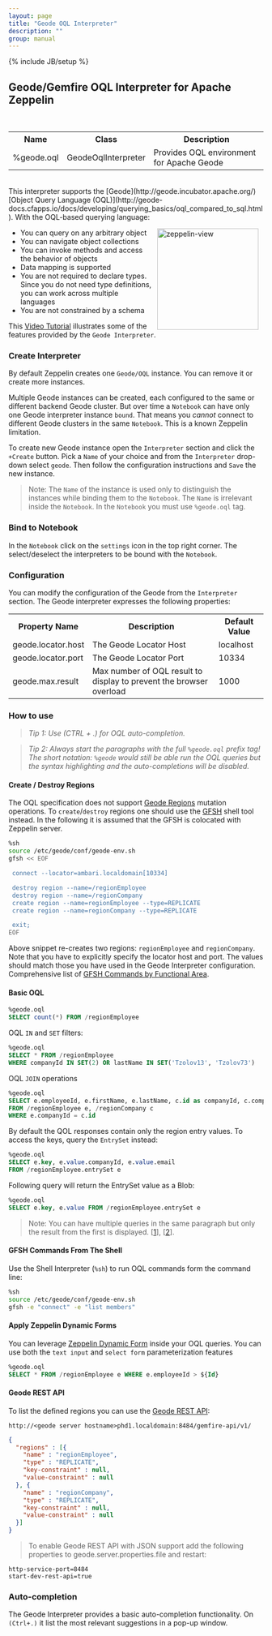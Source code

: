 ```yaml
---
layout: page
title: "Geode OQL Interpreter"
description: ""
group: manual
---
```

{% include JB/setup %}


## Geode/Gemfire OQL Interpreter for Apache Zeppelin

<br/>
<table class="table-configuration">
  <tr>
    <th>Name</th>
    <th>Class</th>
    <th>Description</th>
  </tr>
  <tr>
    <td>%geode.oql</td>
    <td>GeodeOqlInterpreter</td>
    <td>Provides OQL environment for Apache Geode</td>
  </tr>
</table>

<br/>
This interpreter supports the [Geode](http://geode.incubator.apache.org/) [Object Query Language (OQL)](http://geode-docs.cfapps.io/docs/developing/querying_basics/oql_compared_to_sql.html).  With the OQL-based querying language:

[<img align="right" src="http://img.youtube.com/vi/zvzzA9GXu3Q/3.jpg" alt="zeppelin-view" hspace="10" width="200"></img>](https://www.youtube.com/watch?v=zvzzA9GXu3Q)

* You can query on any arbitrary object
* You can navigate object collections
* You can invoke methods and access the behavior of objects
* Data mapping is supported
* You are not required to declare types. Since you do not need type definitions, you can work across multiple languages
* You are not constrained by a schema

This [Video Tutorial](https://www.youtube.com/watch?v=zvzzA9GXu3Q) illustrates some of the features provided by the `Geode Interpreter`.

### Create Interpreter

By default Zeppelin creates one `Geode/OQL` instance. You can remove it or create more instances.

Multiple Geode instances can be created, each configured to the same or different backend Geode cluster. But over time a  `Notebook` can have only one Geode interpreter instance `bound`. That means you _cannot_ connect to different Geode clusters in the same `Notebook`. This is a known Zeppelin limitation.

To create new Geode instance open the `Interpreter` section and click the `+Create` button. Pick a `Name` of your choice and from the `Interpreter` drop-down select `geode`.  Then follow the configuration instructions and `Save` the new instance.

> Note: The `Name` of the instance is used only to distinguish the instances while binding them to the `Notebook`. The `Name` is irrelevant inside the `Notebook`. In the `Notebook` you must use `%geode.oql` tag.

### Bind to Notebook
In the `Notebook` click on the `settings` icon in the top right corner. The select/deselect the interpreters to be bound with the `Notebook`.

### Configuration
You can modify the configuration of the Geode from the `Interpreter` section.  The Geode interpreter expresses the following properties:


 <table class="table-configuration">
   <tr>
     <th>Property Name</th>
     <th>Description</th>
     <th>Default Value</th>
   </tr>
   <tr>
     <td>geode.locator.host</td>
     <td>The Geode Locator Host</td>
     <td>localhost</td>
   </tr>
   <tr>
     <td>geode.locator.port</td>
     <td>The Geode Locator Port</td>
     <td>10334</td>
   </tr>
   <tr>
     <td>geode.max.result</td>
     <td>Max number of OQL result to display to prevent the browser overload</td>
     <td>1000</td>
   </tr>
 </table>

### How to use

> *Tip 1: Use (CTRL + .) for OQL auto-completion.*

> *Tip 2: Always start the paragraphs with the full `%geode.oql` prefix tag! The short notation: `%geode` would still be able run the OQL queries but the syntax highlighting and the auto-completions will be disabled.*

#### Create / Destroy Regions

The OQL specification does not support  [Geode Regions](https://cwiki.apache.org/confluence/display/GEODE/Index#Index-MainConceptsandComponents) mutation operations. To `create`/`destroy` regions one should use the [GFSH](http://geode-docs.cfapps.io/docs/tools_modules/gfsh/chapter_overview.html) shell tool instead. In the following it is assumed that the GFSH is colocated with Zeppelin server.

```bash
%sh
source /etc/geode/conf/geode-env.sh
gfsh << EOF

 connect --locator=ambari.localdomain[10334]

 destroy region --name=/regionEmployee
 destroy region --name=/regionCompany
 create region --name=regionEmployee --type=REPLICATE
 create region --name=regionCompany --type=REPLICATE

 exit;
EOF
```

Above snippet re-creates two regions: `regionEmployee` and `regionCompany`. Note that you have to explicitly specify the locator host and port. The values should match those you have used in the Geode Interpreter configuration. Comprehensive list of [GFSH Commands by Functional Area](http://geode-docs.cfapps.io/docs/tools_modules/gfsh/gfsh_quick_reference.html).

#### Basic OQL  


```sql
%geode.oql
SELECT count(*) FROM /regionEmployee
```

OQL `IN` and `SET` filters:

```sql
%geode.oql
SELECT * FROM /regionEmployee
WHERE companyId IN SET(2) OR lastName IN SET('Tzolov13', 'Tzolov73')
```

OQL `JOIN` operations

```sql
%geode.oql
SELECT e.employeeId, e.firstName, e.lastName, c.id as companyId, c.companyName, c.address
FROM /regionEmployee e, /regionCompany c
WHERE e.companyId = c.id
```

By default the QOL responses contain only the region entry values. To access the keys, query the `EntrySet` instead:

```sql
%geode.oql
SELECT e.key, e.value.companyId, e.value.email
FROM /regionEmployee.entrySet e
```
Following query will return the EntrySet value as a Blob:

```sql
%geode.oql
SELECT e.key, e.value FROM /regionEmployee.entrySet e
```


> Note: You can have multiple queries in the same paragraph but only the result from the first is displayed. [[1](https://issues.apache.org/jira/browse/ZEPPELIN-178)], [[2](https://issues.apache.org/jira/browse/ZEPPELIN-212)].


#### GFSH Commands From The Shell

Use the Shell Interpreter (`%sh`) to run OQL commands form the command line:

```bash
%sh
source /etc/geode/conf/geode-env.sh
gfsh -e "connect" -e "list members"
```

#### Apply Zeppelin Dynamic Forms

You can leverage [Zeppelin Dynamic Form](https://zeppelin.incubator.apache.org/docs/manual/dynamicform.html) inside your OQL queries. You can use both the `text input` and `select form` parameterization features

```sql
%geode.oql
SELECT * FROM /regionEmployee e WHERE e.employeeId > ${Id}
```

#### Geode REST API
To list the defined regions you can use the [Geode REST API](http://geode-docs.cfapps.io/docs/geode_rest/chapter_overview.html):

```
http://<geode server hostname>phd1.localdomain:8484/gemfire-api/v1/
```

```json
{
  "regions" : [{
    "name" : "regionEmployee",
    "type" : "REPLICATE",
    "key-constraint" : null,
    "value-constraint" : null
  }, {
    "name" : "regionCompany",
    "type" : "REPLICATE",
    "key-constraint" : null,
    "value-constraint" : null
  }]
}
```

> To enable Geode REST API with JSON support add the following properties to geode.server.properties.file and restart:

```
http-service-port=8484
start-dev-rest-api=true
```

### Auto-completion
The Geode Interpreter provides a basic auto-completion functionality. On `(Ctrl+.)` it list the most relevant suggestions in a pop-up window.
